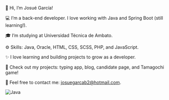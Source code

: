 👋 Hi, I’m Josué García!

💻 I’m a back-end developer. I love working with Java and Spring Boot (still learning!).

🎓 I’m studying at Universidad Técnica de Ambato.

⚙️ Skills: Java, Oracle, HTML, CSS, SCSS, PHP, and JavaScript.

✨ I love learning and building projects to grow as a developer.

📂 Check out my projects: typing app, blog, candidate page, and Tamagochi game!

📧 Feel free to contact me: josuegarcab2@hotmail.com.

![Java](https://img.shields.io/badge/Java-ED8B00?style=for-the-badge&logo=java&logoColor=white)
